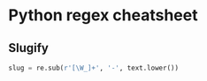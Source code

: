 # Python regex cheatsheet

## Slugify

```python
slug = re.sub(r'[\W_]+', '-', text.lower())
```
<!--stackedit_data:
eyJoaXN0b3J5IjpbLTcxMTk3OTM2MF19
-->